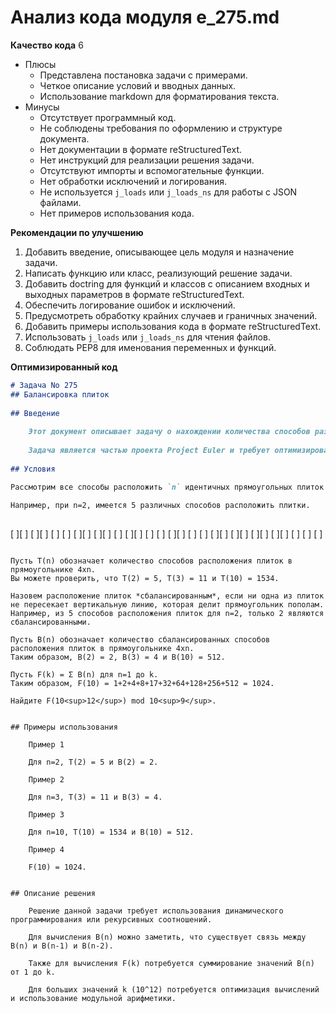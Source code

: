 # Анализ кода модуля e_275.md

**Качество кода**
6
- Плюсы
    -  Представлена постановка задачи с примерами.
    -  Четкое описание условий и вводных данных.
    -  Использование markdown для форматирования текста.
- Минусы
    - Отсутствует программный код.
    - Не соблюдены требования по оформлению и структуре документа.
    - Нет документации в формате reStructuredText.
    - Нет инструкций для реализации решения задачи.
    - Отсутствуют импорты и вспомогательные функции.
    - Нет обработки исключений и логирования.
    - Не используется `j_loads` или `j_loads_ns` для работы с JSON файлами.
    - Нет примеров использования кода.

**Рекомендации по улучшению**

1.  Добавить введение, описывающее цель модуля и назначение задачи.
2.  Написать функцию или класс, реализующий решение задачи.
3.  Добавить doctring для функций и классов с описанием входных и выходных параметров в формате reStructuredText.
4.  Обеспечить логирование ошибок и исключений.
5.  Предусмотреть обработку крайних случаев и граничных значений.
6.  Добавить примеры использования кода в формате reStructuredText.
7.  Использовать `j_loads` или `j_loads_ns` для чтения файлов.
8.  Соблюдать PEP8 для именования переменных и функций.

**Оптимизированный код**
```markdown
# Задача No 275
## Балансировка плиток
    
## Введение
    
    Этот документ описывает задачу о нахождении количества способов размещения плиток 1x2 в прямоугольнике 4xn, а также о вычислении количества сбалансированных размещений.
    
    Задача является частью проекта Project Euler и требует оптимизированного решения для больших значений n.
    
## Условия

Рассмотрим все способы расположить `n` идентичных прямоугольных плиток размера 1x2 в прямоугольник размером 4x`n`, где плитки могут располагаться как горизонтально, так и вертикально, и прямоугольник должен быть полностью покрыт плитками.
    
Например, при n=2, имеется 5 различных способов расположить плитки.
    
```
[ ][ ]  [ ][ ]  [  ]  [  ]  [ ][ ]
[ ][ ]  [  ]  [ ][ ]  [  ]  [  ]
[ ][ ]  [  ]  [  ]  [ ][ ]  [ ][ ]
[ ][ ]  [ ][ ]  [  ]  [  ]  [  ]
```
    
Пусть T(n) обозначает количество способов расположения плиток в прямоугольнике 4xn.
Вы можете проверить, что T(2) = 5, T(3) = 11 и T(10) = 1534.
    
Назовем расположение плиток *сбалансированным*, если ни одна из плиток не пересекает вертикальную линию, которая делит прямоугольник пополам. Например, из 5 способов расположения плиток для n=2, только 2 являются сбалансированными.
    
Пусть B(n) обозначает количество сбалансированных способов расположения плиток в прямоугольнике 4xn.
Таким образом, B(2) = 2, B(3) = 4 и B(10) = 512.
    
Пусть F(k) = Σ B(n) для n=1 до k.
Таким образом, F(10) = 1+2+4+8+17+32+64+128+256+512 = 1024.
    
Найдите F(10<sup>12</sup>) mod 10<sup>9</sup>.
    
    
## Примеры использования
    
    Пример 1
    
    Для n=2, T(2) = 5 и B(2) = 2.
    
    Пример 2
    
    Для n=3, T(3) = 11 и B(3) = 4.
    
    Пример 3
    
    Для n=10, T(10) = 1534 и B(10) = 512.
    
    Пример 4
    
    F(10) = 1024.
    
    
## Описание решения
    
    Решение данной задачи требует использования динамического программирования или рекурсивных соотношений. 
    
    Для вычисления B(n) можно заметить, что существует связь между B(n) и B(n-1) и B(n-2).
    
    Также для вычисления F(k) потребуется суммирование значений B(n) от 1 до k.
    
    Для больших значений k (10^12) потребуется оптимизация вычислений и использование модульной арифметики.
    
    
```